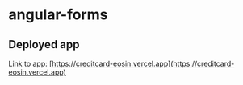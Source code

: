 # angular-forms
## Deployed app
Link to app: [https://creditcard-eosin.vercel.app](https://creditcard-eosin.vercel.app)